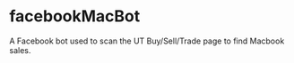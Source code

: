 facebookMacBot
==============

A Facebook bot used to scan the UT Buy/Sell/Trade page to find Macbook sales. 
